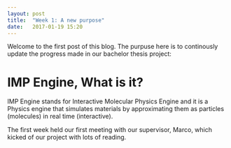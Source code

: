 ```yaml
---
layout: post
title:  "Week 1: A new purpose"
date:   2017-01-19 15:20
---
```


Welcome to the first post of this blog. The purpuse here is to continously 
update the progress made in our bachelor thesis project:

# IMP Engine, What is it?
IMP Engine stands for Interactive Molecular Physics Engine and it is a 
Physics engine that simulates materials by approximating them as 
particles (molecules) in real time (interactive).

The first week held our first meeting with our supervisor, Marco, which 
kicked of our project with lots of reading.